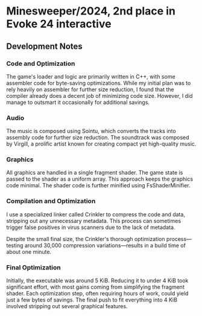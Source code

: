 # Minesweeper/2024, 2nd place in  Evoke 24 interactive

## Development Notes

### Code and Optimization

The game's loader and logic are primarily written in C++, with some assembler code for byte-saving optimizations. While my initial plan was to rely heavily on assembler for further size reduction, I found that the compiler already does a decent job of minimizing code size. However, I did manage to outsmart it occasionally for additional savings.

### Audio

The music is composed using Sointu, which converts the tracks into assembly code for further size reduction. The soundtrack was composed by Virgill, a prolific artist known for creating compact yet high-quality music.

### Graphics

All graphics are handled in a single fragment shader. The game state is passed to the shader as a uniform array. This approach keeps the graphics code minimal. The shader code is further minified using FsShaderMinifier.

### Compilation and Optimization

I use a specialized linker called Crinkler to compress the code and data, stripping out any unnecessary metadata. This process can sometimes trigger false positives in virus scanners due to the lack of metadata.

Despite the small final size, the Crinkler's thorough optimization process—testing around 30,000 compression variations—results in a build time of about one minute.

### Final Optimization

Initially, the executable was around 5 KiB. Reducing it to under 4 KiB took significant effort, with most gains coming from simplifying the fragment shader. Each optimization step, often requiring hours of work, could yield just a few bytes of savings. The final push to fit everything into 4 KiB involved stripping out several graphical features.


